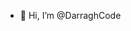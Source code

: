 - 👋 Hi, I’m @DarraghCode


<!---
DarraghCode/DarraghCode is a ✨ special ✨ repository because its `README.md` (this file) appears on your GitHub profile.
You can click the Preview link to take a look at your changes.
--->
